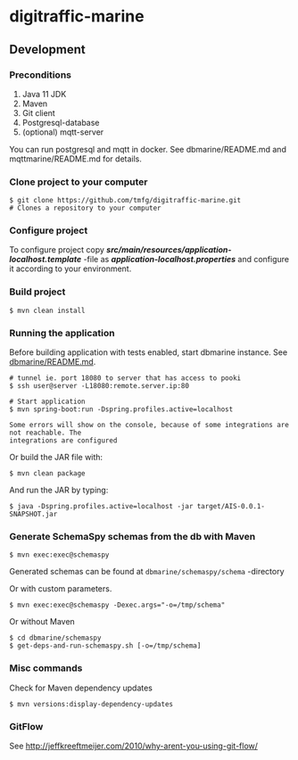 # digitraffic-marine

## Development

### Preconditions
1. Java 11 JDK
2. Maven
3. Git client
4. Postgresql-database
5. (optional) mqtt-server

You can run postgresql and mqtt in docker.  See dbmarine/README.md and mqttmarine/README.md for details.

### Clone project to your computer

	$ git clone https://github.com/tmfg/digitraffic-marine.git
	# Clones a repository to your computer

### Configure project

To configure project copy ***src/main/resources/application-localhost.template*** -file
as ***application-localhost.properties*** and configure it according to your environment.

### Build project

	$ mvn clean install

### Running the application

Before building application with tests enabled, start dbmarine instance.
See [dbmarine/README.md](dbmarine/README.md).

    # tunnel ie. port 18080 to server that has access to pooki
    $ ssh user@server -L18080:remote.server.ip:80

    # Start application
	$ mvn spring-boot:run -Dspring.profiles.active=localhost

	Some errors will show on the console, because of some integrations are not reachable. The
	integrations are configured

Or build the JAR file with:

	$ mvn clean package

 And run the JAR by typing:

 	$ java -Dspring.profiles.active=localhost -jar target/AIS-0.0.1-SNAPSHOT.jar

### Generate SchemaSpy schemas from the db with Maven

    $ mvn exec:exec@schemaspy

Generated schemas can be found at `dbmarine/schemaspy/schema` -directory    

Or with custom parameters.
    
    $ mvn exec:exec@schemaspy -Dexec.args="-o=/tmp/schema"

Or without Maven

    $ cd dbmarine/schemaspy
    $ get-deps-and-run-schemaspy.sh [-o=/tmp/schema]

### Misc commands

Check for Maven dependency updates

    $ mvn versions:display-dependency-updates

### GitFlow

See http://jeffkreeftmeijer.com/2010/why-arent-you-using-git-flow/

